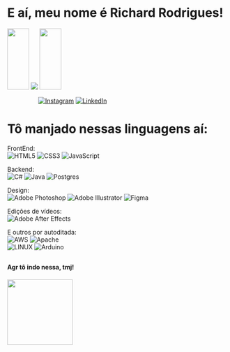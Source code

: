 # E aí, meu nome é Richard Rodrigues!

<image src="https://media2.giphy.com/media/sXZ90Ki0iJmILNt2ib/giphy.gif?cid=ecf05e47l6d4oryl33cbutltomu0tegdc4pxe7nr3qtajrxn&ep=v1_stickers_search&rid=giphy.gif&ct=s" width="50" height="140"> ![](https://github-readme-stats.vercel.app/api/top-langs/?username=rixchaard&theme=dark&hide_border=true&include_all_commits=true&count_private=false&layout=compact) <image src="https://media2.giphy.com/media/sXZ90Ki0iJmILNt2ib/giphy.gif?cid=ecf05e47l6d4oryl33cbutltomu0tegdc4pxe7nr3qtajrxn&ep=v1_stickers_search&rid=giphy.gif&ct=s" width="50" height="140">

                  [![Instagram](https://img.shields.io/badge/Instagram-E4405F?style=for-the-badge&logo=instagram&logoColor=white)](https://instagram.com/rcxdz_) [![LinkedIn](https://img.shields.io/badge/LinkedIn-0077B5?style=for-the-badge&logo=linkedin&logoColor=white)](https://www.linkedin.com/in/richard-rodrigues-84699a220/) 


# Tô manjado nessas linguagens aí:
FrontEnd: <br>
![HTML5](https://img.shields.io/badge/html5-%23E34F26.svg?style=for-the-badge&logo=html5&logoColor=white) 
![CSS3](https://img.shields.io/badge/css3-%231572B6.svg?style=for-the-badge&logo=css3&logoColor=white)
![JavaScript](https://img.shields.io/badge/javascript-%23323330.svg?style=for-the-badge&logo=javascript&logoColor=%23F7DF1E)

Backend: <br>
![C#](https://img.shields.io/badge/c%23-%23239120.svg?style=for-the-badge&logo=c-sharp&logoColor=white)
![Java](https://img.shields.io/badge/java-%23ED8B00.svg?style=for-the-badge&logo=java&logoColor=white)
![Postgres](https://img.shields.io/badge/postgres-%23316192.svg?style=for-the-badge&logo=postgresql&logoColor=white)

Design: <br>
![Adobe Photoshop](https://img.shields.io/badge/adobephotoshop-%2331A8FF.svg?style=for-the-badge&logo=adobephotoshop&logoColor=white)
![Adobe Illustrator](https://img.shields.io/badge/adobeillustrator-%23FF9A00.svg?style=for-the-badge&logo=adobeillustrator&logoColor=white)
![Figma](https://img.shields.io/badge/figma-%23F24E1E.svg?style=for-the-badge&logo=figma&logoColor=white)

Edições de vídeos: <br>
![Adobe After Effects](https://img.shields.io/badge/Adobe%20After%20Effects-9999FF.svg?style=for-the-badge&logo=Adobe%20After%20Effects&logoColor=white)

E outros por autoditada: <br>
![AWS](https://img.shields.io/badge/AWS-%23FF9900.svg?style=for-the-badge&logo=amazon-aws&logoColor=white) 
![Apache](https://img.shields.io/badge/apache-%23D42029.svg?style=for-the-badge&logo=apache&logoColor=white)      	 
![LINUX](https://img.shields.io/badge/Linux-FCC624?style=for-the-badge&logo=linux&logoColor=black) 
![Arduino](https://img.shields.io/badge/-Arduino-00979D?style=for-the-badge&logo=Arduino&logoColor=white)

## <h4> Agr tô indo nessa, tmj!<h4> <image src="https://media3.giphy.com/media/VDMadluM51Yh0lSmn9/giphy.gif?cid=ecf05e474lybdd2pom7hdmqfeldrsxfrp2yr3gbckfqlmdj1&ep=v1_stickers_search&rid=giphy.gif&ct=s" width="150" height="150">
